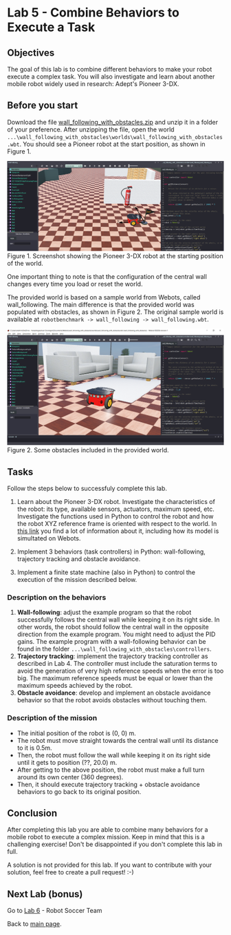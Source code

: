 # Lab 5 - Combine Behaviors to Execute a Task

## Objectives
The goal of this lab is to combine different behaviors to make your robot execute a complex task. You will also investigate and learn about another mobile robot widely used in research: Adept's Pioneer 3-DX.

## Before you start
Download the file [wall_following_with_obstacles.zip](wall_following_with_obstacles.zip) and unzip it in a folder of your preference. After unzipping the file, open the world `...\wall_following_with_obstacles\worlds\wall_following_with_obstacles.wbt`. You should see a Pioneer robot at the start position, as shown in Figure 1.

![screenshot_starting_position.png](screenshot_starting_position.png)
Figure 1. Screenshot showing the Pioneer 3-DX robot at the starting position of the world.

One important thing to note is that the configuration of the central wall changes every time you load or reset the world.

The provided world is based on a sample world from Webots, called wall_following. The main difference is that the provided world was populated with obstacles, as shown in Figure 2. The original sample world is available at `robotbenchmark -> wall_following -> wall_following.wbt`.

![screenshot_pioneer.png](screenshot_pioneer.png)
Figure 2. Some obstacles included in the provided world.

## Tasks
Follow the steps below to successfuly complete this lab.

1. Learn about the Pioneer 3-DX robot. Investigate the characteristics of the robot: its type, available sensors, actuators, maximum speed, etc. Investigate the functions used in Python to control the robot and how the robot XYZ reference frame is oriented with respect to the world. In [this link](https://cyberbotics.com/doc/guide/pioneer-3dx) you find a lot of information about it, including how its model is simultated on Webots.

2. Implement 3 behaviors (task controllers) in Python: wall-following, trajectory tracking and obstacle avoidance. 

3. Implement a finite state machine (also in Python) to control the execution of the mission described below.

### Description on the behaviors
1.	**Wall-following**: adjust the example program so that the robot successfully follows the central wall while keeping it on its right side. In other words, the robot should follow the central wall in the opposite direction from the example program. You might need to adjust the PID gains.  The example program with a wall-following behavior can be found in the folder `...\wall_following_with_obstacles\controllers`.
2.	**Trajectory tracking**: implement the trajectory tracking controller as described in Lab 4. The controller must include the saturation terms to avoid the generation of very high reference speeds when the error is too big. The maximum reference speeds must be equal or lower than the maximum speeds achieved by the robot.
3.	**Obstacle avoidance**: develop and implement an obstacle avoidance behavior so that the robot avoids obstacles without touching them. 

### Description of the mission
- The initial position of the robot is (0, 0) m. 
- The robot must move straight towards the central wall until its distance to it is 0.5m.
- Then, the robot must follow the wall while keeping it on its right side until it gets to position (??, 20.0) m. 
- After getting to the above position, the robot must make a full turn around its own center (360 degrees).
- Then, it should execute trajectory tracking + obstacle avoidance behaviors to go back to its original position. 

## Conclusion
After completing this lab you are able to combine many behaviors for a mobile robot to execute a complex mission. Keep in mind that this is a challenging exercise! Don't be disappointed if you don't complete this lab in full.

A solution is not provided for this lab. If you want to contribute with your solution, feel free to create a pull request! :-)

## Next Lab (bonus)
Go to [Lab 6](../Lab6/ReadMe.md) - Robot Soccer Team

Back to [main page](../README.md).
